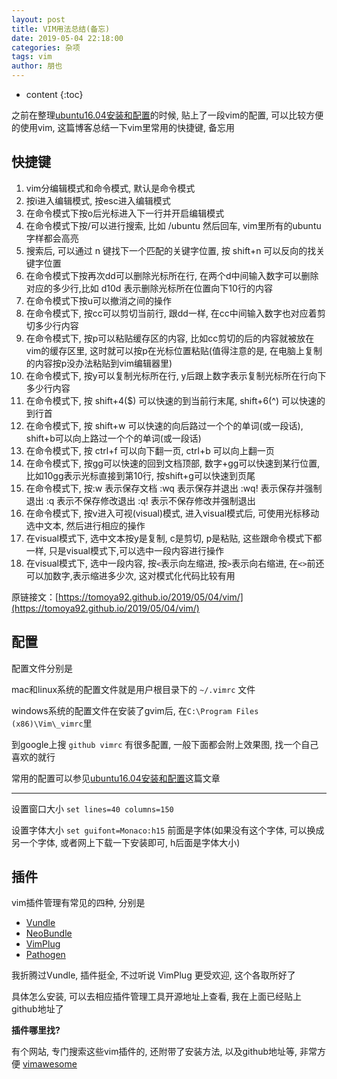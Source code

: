 ```yaml
---
layout: post
title: VIM用法总结(备忘)
date: 2019-05-04 22:18:00
categories: 杂项
tags: vim
author: 朋也
---
```


* content
{:toc}

之前在整理[ubuntu16.04安装和配置](https://tomoya92.github.io/2017/05/24/ubuntu-initialization)的时候, 贴上了一段vim的配置, 可以比较方便的使用vim, 这篇博客总结一下vim里常用的快捷键, 备忘用






## 快捷键

1. vim分编辑模式和命令模式, 默认是命令模式
2. 按i进入编辑模式, 按esc进入编辑模式
3. 在命令模式下按o后光标进入下一行并开启编辑模式
4. 在命令模式下按/可以进行搜索, 比如 /ubuntu 然后回车, vim里所有的ubuntu字样都会高亮
5. 搜索后, 可以通过 n 键找下一个匹配的关键字位置, 按 shift+n 可以反向的找关键字位置
6. 在命令模式下按再次dd可以删除光标所在行, 在两个d中间输入数字可以删除对应的多少行,比如 d10d 表示删除光标所在位置向下10行的内容
7. 在命令模式下按u可以撤消之间的操作
8. 在命令模式下, 按cc可以剪切当前行, 跟dd一样, 在cc中间输入数字也对应着剪切多少行内容
9. 在命令模式下, 按p可以粘贴缓存区的内容, 比如cc剪切的后的内容就被放在vim的缓存区里, 这时就可以按p在光标位置粘贴(值得注意的是, 在电脑上复制的内容按p没办法粘贴到vim编辑器里)
10. 在命令模式下, 按y可以复制光标所在行, y后跟上数字表示复制光标所在行向下多少行内容
11. 在命令模式下, 按 shift+4($) 可以快速的到当前行末尾, shift+6(^) 可以快速的到行首
12. 在命令模式下, 按 shift+w 可以快速的向后路过一个个的单词(或一段话), shift+b可以向上路过一个个的单词(或一段话)
13. 在命令模式下, 按 ctrl+f 可以向下翻一页, ctrl+b 可以向上翻一页
14. 在命令模式下, 按gg可以快速的回到文档顶部, 数字+gg可以快速到某行位置, 比如10gg表示光标直接到第10行, 按shift+g可以快速到页尾
15. 在命令模式下, 按:w 表示保存文档 :wq 表示保存并退出 :wq! 表示保存并强制退出 :q 表示不保存修改退出 :q! 表示不保存修改并强制退出
16. 在命令模式下, 按v进入可视(visual)模式, 进入visual模式后, 可使用光标移动选中文本, 然后进行相应的操作
17. 在visual模式下, 选中文本按y是复制, c是剪切, p是粘贴, 这些跟命令模式下都一样, 只是visual模式下,可以选中一段内容进行操作
18. 在visual模式下, 选中一段内容, 按`<`表示向左缩进, 按`>`表示向右缩进, 在`<>`前还可以加数字,表示缩进多少次, 这对模式化代码比较有用

原链接文：[https://tomoya92.github.io/2019/05/04/vim/](https://tomoya92.github.io/2019/05/04/vim/)

## 配置

配置文件分别是

mac和linux系统的配置文件就是用户根目录下的 `~/.vimrc` 文件

windows系统的配置文件在安装了gvim后, 在`C:\Program Files (x86)\Vim\_vimrc`里

到google上搜 `github vimrc` 有很多配置, 一般下面都会附上效果图, 找一个自己喜欢的就行

常用的配置可以参见[ubuntu16.04安装和配置](https://tomoya92.github.io/2017/05/24/ubuntu-initialization)这篇文章

---

设置窗口大小 `set lines=40 columns=150`

设置字体大小 `set guifont=Monaco:h15` 前面是字体(如果没有这个字体, 可以换成另一个字体, 或者网上下载一下安装即可, h后面是字体大小)

## 插件

vim插件管理有常见的四种, 分别是

- [Vundle](https://github.com/VundleVim/Vundle.vim)
- [NeoBundle](https://github.com/Shougo/neobundle.vim)
- [VimPlug](https://github.com/junegunn/vim-plug)
- [Pathogen](https://github.com/tpope/vim-pathogen)

我折腾过Vundle, 插件挺全, 不过听说 VimPlug 更受欢迎, 这个各取所好了

具体怎么安装, 可以去相应插件管理工具开源地址上查看, 我在上面已经贴上github地址了

**插件哪里找?**

有个网站, 专门搜索这些vim插件的, 还附带了安装方法, 以及github地址等, 非常方便 [vimawesome](https://vimawesome.com/)


